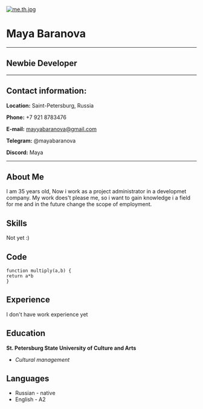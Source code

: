 [![me.th.jpg](https://ie.wampi.ru/2022/05/31/me.th.jpg)](https://wampi.ru/image/RZUREdx)
# Maya Baranova
----
## Newbie Developer
****
## Contact information:
**Location:** Saint-Petersburg, Russia

**Phone:** +7 921 8783476

**E-mail:** mayyabaranova@gmail.com

**Telegram:** @mayabaranova

**Discord:** Maya
____
## About Me 
I am 35 years old,  Now i work as a project administrator in a developmet company. My work does't please me, so i want to gain knowledge i a field for me and in the future change the scope of employment.
## Skills ##
Not yet :)
## Code ##
``` 
funсtion multiply(a,b) {
return a*b
} 
```
## Experience ##
I don't have work experience yet
## Education
**St. Petersburg State University of Culture and Arts**
+ *Сultural management*
## Languages
+ Russian - native
+ English - A2
